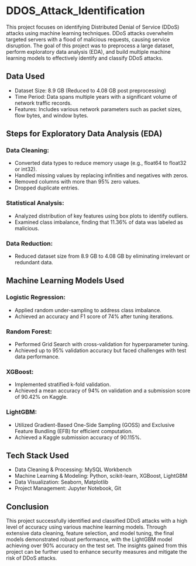# DDOS_Attack_Identification

This project focuses on identifying Distributed Denial of Service (DDoS) attacks using machine learning techniques. DDoS attacks overwhelm targeted servers with a flood of malicious requests, causing service disruption. The goal of this project was to preprocess a large dataset, perform exploratory data analysis (EDA), and build multiple machine learning models to effectively identify and classify DDoS attacks.

## Data Used
- Dataset Size: 8.9 GB (Reduced to 4.08 GB post preprocessing)
- Time Period: Data spans multiple years with a significant volume of network traffic records.
- Features: Includes various network parameters such as packet sizes, flow bytes, and window bytes.

## Steps for Exploratory Data Analysis (EDA)

### Data Cleaning:

- Converted data types to reduce memory usage (e.g., float64 to float32 or int32).
- Handled missing values by replacing infinities and negatives with zeros.
- Removed columns with more than 95% zero values.
- Dropped duplicate entries.

### Statistical Analysis:

- Analyzed distribution of key features using box plots to identify outliers.
- Examined class imbalance, finding that 11.36% of data was labeled as malicious.

### Data Reduction:

- Reduced dataset size from 8.9 GB to 4.08 GB by eliminating irrelevant or redundant data.

## Machine Learning Models Used

### Logistic Regression:

- Applied random under-sampling to address class imbalance.
- Achieved an accuracy and F1 score of 74% after tuning iterations.

### Random Forest:

- Performed Grid Search with cross-validation for hyperparameter tuning.
- Achieved up to 95% validation accuracy but faced challenges with test data performance.

### XGBoost:

- Implemented stratified k-fold validation.
- Achieved a mean accuracy of 94% on validation and a submission score of 90.42% on Kaggle.

### LightGBM:

- Utilized Gradient-Based One-Side Sampling (GOSS) and Exclusive Feature Bundling (EFB) for efficient computation.
- Achieved a Kaggle submission accuracy of 90.115%.

## Tech Stack Used

- Data Cleaning & Processing: MySQL Workbench
- Machine Learning & Modeling: Python, scikit-learn, XGBoost, LightGBM
- Data Visualization: Seaborn, Matplotlib
- Project Management: Jupyter Notebook, Git

## Conclusion

This project successfully identified and classified DDoS attacks with a high level of accuracy using various machine learning models. Through extensive data cleaning, feature selection, and model tuning, the final models demonstrated robust performance, with the LightGBM model achieving over 90% accuracy on the test set. The insights gained from this project can be further used to enhance security measures and mitigate the risk of DDoS attacks.
